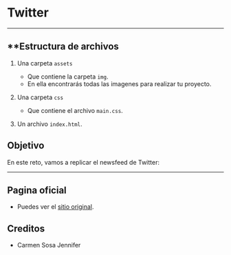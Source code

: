 # **Twitter**

***
## **Estructura de archivos
1. Una carpeta `assets`    
     + Que contiene la carpeta `img`.
     + En ella encontrarás todas las  imagenes para realizar tu proyecto.
2. Una carpeta `css`
     + Que  contiene el archivo `main.css`.

4. Un archivo `index.html`.

## **Objetivo**

En este reto, vamos a replicar el newsfeed de Twitter:

***
## Pagina oficial
* Puedes ver el [sitio original](https://twitter.com/?lang=es).

## Creditos
* Carmen Sosa Jennifer
